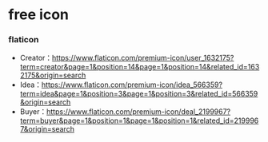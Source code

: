 # free icon
### flaticon
+ Creator：https://www.flaticon.com/premium-icon/user_1632175?term=creator&page=1&position=14&page=1&position=14&related_id=1632175&origin=search
+ Idea：https://www.flaticon.com/premium-icon/idea_566359?term=idea&page=1&position=3&page=1&position=3&related_id=566359&origin=search
+ Buyer：https://www.flaticon.com/premium-icon/deal_2199967?term=buyer&page=1&position=1&page=1&position=1&related_id=2199967&origin=search